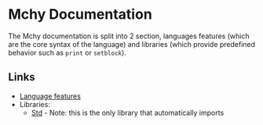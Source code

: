 # Mchy Documentation

The Mchy documentation is split into 2 section, languages features (which are the core syntax of the language) and libraries (which provide predefined behavior such as `print` or `setblock`).

## Links
  - [Language features](/docs/lang.md)
  - Libraries:
    - [Std](/docs/libs/std.md) - Note: this is the only library that automatically imports
